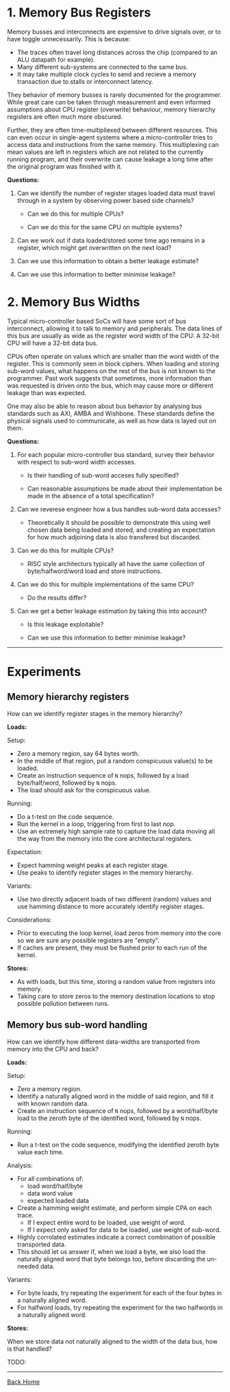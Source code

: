 
# 1. Memory Bus Registers

Memory busses and interconnects are expensive to drive signals over, or
to have toggle unnecessarily.
This is because:
- The traces often travel long distances across the chip (compared to an
  ALU datapath for example).
- Many different sub-systems are connected to the same bus.
- It may take multiple clock cycles to send and recieve a memory transaction
  due to stalls or interconnect latency.

They behavior of memory busses is rarely documented for the programmer.
While great care can be taken through measurement and even informed
assumptions about CPU register (overwrite) behaviour, memory hierarchy
registers are often much more obscured.

Further, they are often time-multipliexed between different resources.
This can even occur in single-agent systems where a micro-controller tries
to access data and instructions from the same memory. This multiplexing
can mean values are left in registers which are not related to the
currently running program, and their overwrite can cause leakage a long
time after the original program was finished with it.

**Questions:**

1. Can we identify the number of register stages loaded data must travel
  through in a system by observing power based side channels?

   - Can we do this for multiple CPUs?

   - Can we do this for the same CPU on multiple systems?

2. Can we work out if data loaded/stored some time ago remains in a register,
   which might get overwritten on the next load?

3. Can we use this information to obtain a better leakage estimate?

4. Can we use this information to better minimise leakage?


# 2. Memory Bus Widths

Typical micro-controller based SoCs will have some sort of bus
interconnect, allowing it to talk to memory and peripherals.
The data lines of this bus are usually as wide as the register word width
of the CPU: A 32-bit CPU will have a 32-bit data bus.

CPUs often operate on values which are smaller than the word width of
the register.
This is commonly seen in block ciphers.
When loading and storing sub-word values, what happens on the rest of
the bus is not known to the programmer.
Past work suggests that sometimes, more information than
was requested is driven onto the bus, which may cause more or
different leakage than was expected.

One may also be able to reason about bus behavior by analysing bus
standards such as AXI, AMBA and Wishbone.
These standards define the physical signals used to communicate, as well
as how data is layed out on them.

**Questions:**

1. For each popular micro-controller bus standard, survey their
   behavior with respect to sub-word width accesses.

   - Is their handling of sub-word acceses fully specified?

   - Can reasonable assumptions be made about their implementation be made in
     the absence of a total specification?

2. Can we reverese engineer how a bus handles sub-word data accesses?

   - Theoretically it should be possible to demonstrate this using
     well chosen data being loaded and stored, and creating an expectation
     for how much adjoining data is also transfered but discarded.

3. Can we do this for multiple CPUs?
    
   - RISC style architecturs typically all have the same collection
     of byte/halfword/word load and store instructions.

4. Can we do this for multiple implementations of the same CPU?

   - Do the results differ?

5. Can we get a better leakage estimation by taking this into account?

   - Is this leakage exploitable?

   - Can we use this information to better minimise leakage?

---

# Experiments

## Memory hierarchy registers

How can we identify register stages in the memory hierarchy?

**Loads:**

Setup:
- Zero a memory region, say 64 bytes worth.
- In the middle of that region, put a random conspicuous value(s) to be
  loaded.
- Create an instruction sequence of `N` nops, followed by a load
  byte/half/word, followed by `N` nops.
- The load should ask for the conspicuous value.

Running:
- Do a t-test on the code sequence.
- Run the kernel in a loop, triggering from first to last nop.
- Use an extremely high sample rate to capture the load data moving
  all the way from the memory into the core architectural registers.

Expectation:
- Expect hamming weight peaks at each register stage.
- Use peaks to identify register stages in the memory hierarchy.

Variants:
- Use two directly adjacent loads of two different (random) values and use
  hamming distance to more accurately identify register stages.

Considerations:
- Prior to executing the loop kernel, load zeros from memory into the core so
  we are sure any possible registers are "empty".
- If caches are present, they must be flushed prior to each run of the
  kernel.

**Stores:**

- As with loads, but this time, storing a random value from registers
  into memory.
- Taking care to store zeros to the memory destination locations to stop
  possible pollution between runs.

## Memory bus sub-word handling

How can we identify how different data-widths are transported from memory
into the CPU and back?

**Loads:**

Setup:
- Zero a memory region.
- Identify a naturally aligned word in the middle of said region, and fill
  it with known random data.
- Create an instruction sequence of `N` nops, followed by a word/half/byte
  load to the zeroth byte of the identified word, followed by `N` nops.

Running:
- Run a t-test on the code sequence, modifying the identified zeroth byte
  value each time.

Analysis:
- For all combinations of:
  - load word/half/byte
  - data word value
  - expected loaded data
- Create a hamming weight estimate, and perform simple CPA on each trace.
  - If I expect entire word to be loaded, use weight of word.
  - If I expect only asked for data to be loaded, use weight of sub-word.
- Highly corrolated estimates indicate a correct combination of possible
  transported data.
- This should let us answer if, when we load a byte, we also load the
  naturally aligned word that byte belongs too, before discarding the 
  un-needed data.

Variants:
- For byte loads, try repeating the experiment for each of the four
  bytes in a naturally aligned word.
- For halfword loads, try repeating the experiment for the two
  halfwords in a naturally aligned word.

**Stores:**

When we store data not naturally aligned to the width of the data bus,
how is that handled?

TODO:

---

[Back Home](../../README.md)
